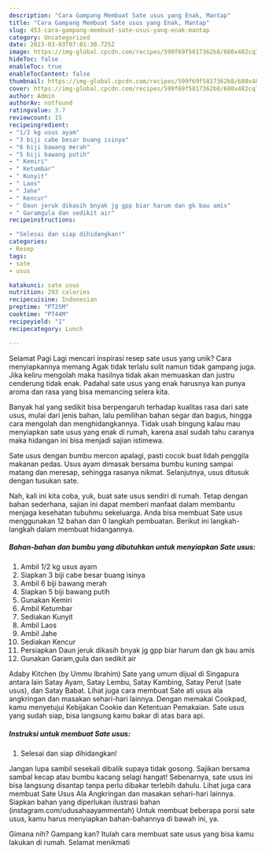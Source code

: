 ```yaml
---
description: "Cara Gampang Membuat Sate usus yang Enak, Mantap"
title: "Cara Gampang Membuat Sate usus yang Enak, Mantap"
slug: 453-cara-gampang-membuat-sate-usus-yang-enak-mantap
category: Uncategorized
date: 2023-03-03T07:01:30.725Z
image: https://img-global.cpcdn.com/recipes/599f69f5817362b8/680x482cq70/sate-usus-foto-resep-utama.jpg
hideToc: false
enableToc: true
enableTocContent: false
thumbnail: https://img-global.cpcdn.com/recipes/599f69f5817362b8/680x482cq70/sate-usus-foto-resep-utama.jpg
cover: https://img-global.cpcdn.com/recipes/599f69f5817362b8/680x482cq70/sate-usus-foto-resep-utama.jpg
author: Admin
authorAv: notfound
ratingvalue: 3.7
reviewcount: 15
recipeingredient:
- "1/2 kg usus ayam"
- "3 biji cabe besar buang isinya"
- "6 biji bawang merah"
- "5 biji bawang putih"
- " Kemiri"
- " Ketumbar"
- " Kunyit"
- " Laos"
- " Jahe"
- " Kencur"
- " Daun jeruk dikasih bnyak jg gpp biar harum dan gk bau amis"
- " Garamgula dan sedikit air"
recipeinstructions:

- "Selesai dan siap dihidangkan!"
categories:
- Resep
tags:
- sate
- usus

katakunci: sate usus 
nutrition: 293 calories
recipecuisine: Indonesian
preptime: "PT25M"
cooktime: "PT44M"
recipeyield: "1"
recipecategory: Lunch

---
```



Selamat Pagi Lagi mencari inspirasi resep sate usus yang unik? Cara menyiapkannya memang Agak tidak terlalu sulit namun tidak gampang juga. Jika keliru mengolah maka hasilnya tidak akan memuaskan dan justru cenderung tidak enak. Padahal sate usus yang enak harusnya kan punya aroma dan rasa yang bisa memancing selera kita.


Banyak hal yang sedikit bisa berpengaruh terhadap kualitas rasa dari sate usus, mulai dari jenis bahan, lalu pemilihan bahan segar dan bagus, hingga cara mengolah dan menghidangkannya. Tidak usah bingung kalau mau menyiapkan sate usus yang enak di rumah, karena asal sudah tahu caranya maka hidangan ini bisa menjadi sajian istimewa.

Sate usus dengan bumbu mercon apalagi, pasti cocok buat lidah penggila makanan pedas. Usus ayam dimasak bersama bumbu kuning sampai matang dan meresap, sehingga rasanya nikmat. Selanjutnya, usus ditusuk dengan tusukan sate.


Nah, kali ini kita coba, yuk, buat sate usus sendiri di rumah. Tetap dengan bahan sederhana, sajian ini dapat memberi manfaat dalam membantu menjaga kesehatan tubuhmu sekeluarga. Anda bisa membuat Sate usus menggunakan 12 bahan dan 0 langkah pembuatan. Berikut ini langkah-langkah dalam membuat hidangannya.

<!--inarticleads1-->

##### Bahan-bahan dan bumbu yang dibutuhkan untuk menyiapkan Sate usus:

1. Ambil 1/2 kg usus ayam
1. Siapkan 3 biji cabe besar buang isinya
1. Ambil 6 biji bawang merah
1. Siapkan 5 biji bawang putih
1. Gunakan  Kemiri
1. Ambil  Ketumbar
1. Sediakan  Kunyit
1. Ambil  Laos
1. Ambil  Jahe
1. Sediakan  Kencur
1. Persiapkan  Daun jeruk dikasih bnyak jg gpp biar harum dan gk bau amis
1. Gunakan  Garam,gula dan sedikit air


Adaby Kitchen (by Ummu Ibrahim) Sate yang umum dijual di Singapura antara lain Satay Ayam, Satay Lembu, Satay Kambing, Satay Perut (sate usus), dan Satay Babat. Lihat juga cara membuat Sate ati usus ala angkringan dan masakan sehari-hari lainnya. Dengan memakai Cookpad, kamu menyetujui Kebijakan Cookie dan Ketentuan Pemakaian. Sate usus yang sudah siap, bisa langsung kamu bakar di atas bara api. 

<!--inarticleads2-->

##### Instruksi untuk membuat Sate usus:


1. Selesai dan siap dihidangkan!

Jangan lupa sambil sesekali dibalik supaya tidak gosong. Sajikan bersama sambal kecap atau bumbu kacang selagi hangat! Sebenarnya, sate usus ini bisa langsung disantap tanpa perlu dibakar terlebih dahulu. Lihat juga cara membuat Sate Usus Ala Angkringan dan masakan sehari-hari lainnya. Siapkan bahan yang diperlukan ilustrasi bahan (instagram.com/udusahaayammentah) Untuk membuat beberapa porsi sate usus, kamu harus menyiapkan bahan-bahannya di bawah ini, ya. 

Gimana nih? Gampang kan? Itulah cara membuat sate usus yang bisa kamu lakukan di rumah. Selamat menikmati
